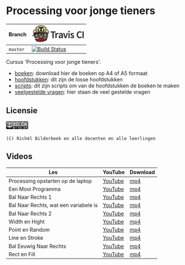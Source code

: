 # Processing voor jonge tieners

Branch|[![Travis CI logo](TravisCI.png)](https://travis-ci.org)
---|---
`master`|[![Build Status](https://travis-ci.org/richelbilderbeek/processing_voor_jonge_tieners.svg?branch=master)](https://travis-ci.org/richelbilderbeek/processing_voor_jonge_tieners)

Cursus 'Processing voor jonge tieners'.

 * [boeken](boeken/README.md): download hier de boeken op A4 of A5 formaat
 * [hoofdstukken](hoofdstukken/README.md): dit zijn de losse hoofdstukken
 * [scripts](scripts/README.md): dit zijn scripts om van de hoofdstukken de boeken te maken
 * [veelgestelde vragen](faq.md): hier staan de veel gestelde vragen

## Licensie

![CC-BY-NC-SA](pics/CC-BY-NC-SA.png)

```
(C) Richèl Bilderbeek en alle docenten en alle leerlingen
```

## Videos

Les|YouTube|Download
---|---|---
Processing opstarten op de laptop|[YouTube](https://www.youtube.com/watch?v=ZFVfnK8i2v0)|[mp4](http://www.richelbilderbeek/dojo_lubuntu_opstarten.mp4)
Een Mooi Programma|[YouTube](https://www.youtube.com/watch?v=TW6fIxI-Pl4)|[mp4](http://www.richelbilderbeek/een_mooi_programma.mp4)
Bal Naar Rechts 1|[YouTube](https://www.youtube.com/watch?v=fZDsZgqxBM0)|[mp4](http://www.richelbilderbeek/bal_naar_rechts_1.mp4)
Bal Naar Rechts, wat een variabele is|[YouTube](https://youtu.be/3cXH3LrBGrA)|[mp4](http://www.richelbilderbeek/bal_naar_rechts_variabele.mp4)
Bal Naar Rechts 2|[YouTube](https://youtu.be/KxtQ00ugBvw)|[mp4](http://www.richelbilderbeek/bal_naar_rechts_2.mp4)
Width en Hight|[YouTube](https://youtu.be/pbj0fUn0qVQ)|[mp4](http://www.richelbilderbeek/width_en_height.mp4)
Point en Random|[YouTube](https://youtu.be/5CUNBJWJdpA)|[mp4](http://www.richelbilderbeek/point_en_random.mp4)
Line en Stroke|[YouTube](https://youtu.be/94cuhGWpdjw)|[mp4](http://www.richelbilderbeek/line_en_stroke.mp4)
Bal Eeuwig Naar Rechts|[YouTube](https://youtu.be/k-7Ji0_HcAc)|[mp4](http://www.richelbilderbeek/bal_eeuwig_naar_rechts.mp4)
Rect en Fill|[YouTube](https://youtu.be/s11o-UyEr04)|[mp4](http://www.richelbilderbeek/rect_en_fill.mp4)
